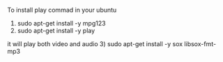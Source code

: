 To install play commad in your ubuntu 
1) sudo apt-get install -y mpg123
2) sudo apt-get install -y play

it will play both video and audio
3) sudo apt-get install -y sox libsox-fmt-mp3 
